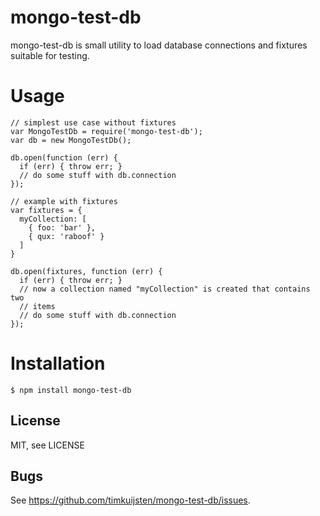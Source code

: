 # mongo-test-db

mongo-test-db is small utility to load database connections and fixtures
suitable for testing.

# Usage
    // simplest use case without fixtures
    var MongoTestDb = require('mongo-test-db');
    var db = new MongoTestDb();

    db.open(function (err) {
      if (err) { throw err; }
      // do some stuff with db.connection
    });

    // example with fixtures
    var fixtures = {
      myCollection: [
        { foo: 'bar' },
        { qux: 'raboof' }
      ]
    }

    db.open(fixtures, function (err) {
      if (err) { throw err; }
      // now a collection named "myCollection" is created that contains two
      // items
      // do some stuff with db.connection
    });

# Installation

    $ npm install mongo-test-db

## License

MIT, see LICENSE

## Bugs

See <https://github.com/timkuijsten/mongo-test-db/issues>.

